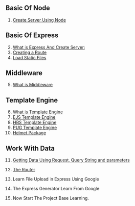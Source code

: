 ## Basic Of Node
1. [Create Server Using Node](Basic%20Of%20Node/nodeServer.js)

## Basic Of Express
2. [What is Express And Create Server](Basic%20Of%20Express/expressServer.js);
3. [Creating a Route](Basic%20Of%20Express/expressRouting.js)
4. [Load Static Files](Basic%20Of%20Express/staticFiles.js)


## Middleware
5. [What is Middleware](Middleware%20&%20Template%20Engine/appUse.js)

## Template Engine
6. [What is Template Engine](Middleware%20&%20Template%20Engine/rendering.js)
7. [EJS Template Engine](Middleware%20&%20Template%20Engine/ejsPractice.js)
8. [HBS Template Engine](Middleware%20&%20Template%20Engine/hbsPractice.js)
9. [PUG Template Engine](Middleware%20&%20Template%20Engine/pugPractice.js)
10. [Helmet Package](Middleware%20&%20Template%20Engine/helmetAndOthers.js)


## Work With Data
11. [Getting Data Using Request, Query String and parameters](Getting%20Data/loginSite.js)

12. [The Router](Getting%20Data/theRouter.js)

13. Learn File Upload in Express Using Google

14. The Express Generator Learn From Google

15. Now Start The Project Base Learning.